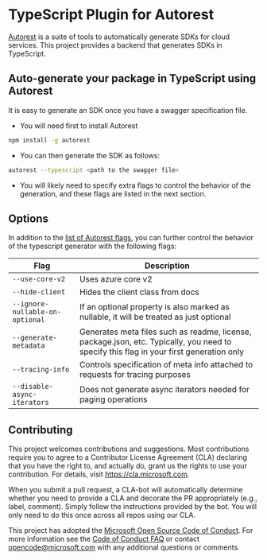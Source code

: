 # TypeScript Plugin for Autorest

[Autorest](https://github.com/Azure/autorest/blob/master/docs/readme.md) is a suite of tools to automatically generate SDKs for cloud services. This project provides a backend that generates SDKs in TypeScript.

## Auto-generate your package in TypeScript using Autorest

It is easy to generate an SDK once you have a swagger specification file.

- You will need first to install Autorest

```bash
npm install -g autorest
```

- You can then generate the SDK as follows:

```bash
autorest --typescript <path to the swagger file>
```

- You will likely need to specify extra flags to control the behavior of the generation, and these flags are listed in the next section.

## Options

In addition to the [list of Autorest flags](https://github.com/Azure/autorest/blob/master/docs/generate/flags.md), you can further control the behavior of the typescript generator with the following flags:

| Flag                            | Description                                                                                                                             |
| ------------------------------- | --------------------------------------------------------------------------------------------------------------------------------------- |
| `--use-core-v2`                 | Uses azure core v2                                                                                                                      |
| `--hide-client`                 | Hides the client class from docs                                                                                                        |
| `--ignore-nullable-on-optional` | If an optional property is also marked as nullable, it will be treated as just optional                                                 |
| `--generate-metadata`           | Generates meta files such as readme, license, package.json, etc. Typically, you need to specify this flag in your first generation only |
| `--tracing-info`                | Controls specification of meta info attached to requests for tracing purposes                                                           |
| `--disable-async-iterators`     | Does not generate async iterators needed for paging operations                                                                          |

## Contributing

This project welcomes contributions and suggestions. Most contributions require you to agree to a
Contributor License Agreement (CLA) declaring that you have the right to, and actually do, grant us
the rights to use your contribution. For details, visit https://cla.microsoft.com.

When you submit a pull request, a CLA-bot will automatically determine whether you need to provide
a CLA and decorate the PR appropriately (e.g., label, comment). Simply follow the instructions
provided by the bot. You will only need to do this once across all repos using our CLA.

This project has adopted the [Microsoft Open Source Code of Conduct](https://opensource.microsoft.com/codeofconduct/).
For more information see the [Code of Conduct FAQ](https://opensource.microsoft.com/codeofconduct/faq/) or
contact [opencode@microsoft.com](mailto:opencode@microsoft.com) with any additional questions or comments.
